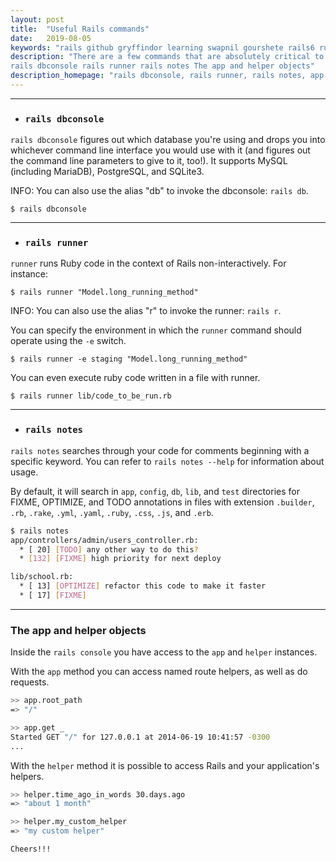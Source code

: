 ```yaml
---
layout: post
title:  "Useful Rails commands"
date:   2019-08-05
keywords: "rails github gryffindor learning swapnil gourshete rails6 ruby swapnil gourshete rails dbconsole rails runner rails notes The app and helper objects"
description: "There are a few commands that are absolutely critical to your everyday usage of Rails. In the order of how much you'll probably use them are: 
rails dbconsole rails runner rails notes The app and helper objects"
description_homepage: "rails dbconsole, rails runner, rails notes, app and helper objects"
---
```


---
* ### `rails dbconsole`

`rails dbconsole` figures out which database you're using and drops you into whichever command line interface you would use with it (and figures out the command line parameters to give to it, too!). It supports MySQL (including MariaDB), PostgreSQL, and SQLite3.

INFO: You can also use the alias "db" to invoke the dbconsole: `rails db`.

`$ rails dbconsole`



---
* ### `rails runner`

`runner` runs Ruby code in the context of Rails non-interactively. For instance:

`$ rails runner "Model.long_running_method"`

INFO: You can also use the alias "r" to invoke the runner: `rails r`.

You can specify the environment in which the `runner` command should operate using the `-e` switch.

`$ rails runner -e staging "Model.long_running_method"`

You can even execute ruby code written in a file with runner.

`$ rails runner lib/code_to_be_run.rb`


---
- ### `rails notes`

`rails notes` searches through your code for comments beginning with a specific keyword. You can refer to `rails notes --help` for information about usage.

By default, it will search in `app`, `config`, `db`, `lib`, and `test` directories for FIXME, OPTIMIZE, and TODO annotations in files with extension `.builder`, `.rb`, `.rake`, `.yml`, `.yaml`, `.ruby`, `.css`, `.js`, and `.erb`.

```bash
$ rails notes
app/controllers/admin/users_controller.rb:
  * [ 20] [TODO] any other way to do this?
  * [132] [FIXME] high priority for next deploy

lib/school.rb:
  * [ 13] [OPTIMIZE] refactor this code to make it faster
  * [ 17] [FIXME]
```

---
### The app and helper objects
 
 Inside the `rails console` you have access to the `app` and `helper` instances.
 
 With the `app` method you can access named route helpers, as well as do requests.
 
 ```bash
 >> app.root_path
 => "/"
 
 >> app.get _
 Started GET "/" for 127.0.0.1 at 2014-06-19 10:41:57 -0300
 ...
 ```
 
 With the `helper` method it is possible to access Rails and your application's helpers.
 
 ```bash
 >> helper.time_ago_in_words 30.days.ago
 => "about 1 month"
 
 >> helper.my_custom_helper
 => "my custom helper"
 ```
 
`Cheers!!!`